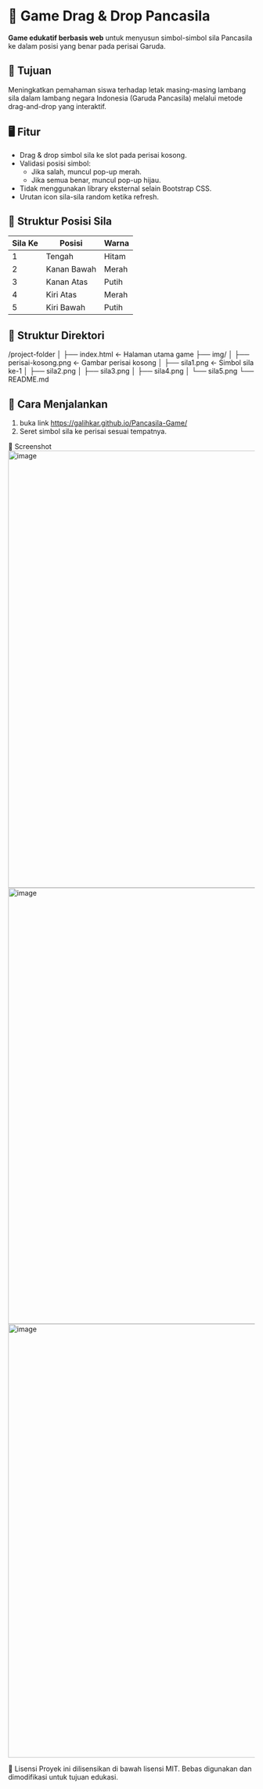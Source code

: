 # 🧩 Game Drag & Drop Pancasila

**Game edukatif berbasis web** untuk menyusun simbol-simbol sila Pancasila ke dalam posisi yang benar pada perisai Garuda.

## 🎯 Tujuan
Meningkatkan pemahaman siswa terhadap letak masing-masing lambang sila dalam lambang negara Indonesia (Garuda Pancasila) melalui metode drag-and-drop yang interaktif.

## 🖥️ Fitur

- Drag & drop simbol sila ke slot pada perisai kosong.
- Validasi posisi simbol:
  - Jika salah, muncul pop-up merah.
  - Jika semua benar, muncul pop-up hijau.
- Tidak menggunakan library eksternal selain Bootstrap CSS.
- Urutan icon sila-sila random ketika refresh.

## 🧩 Struktur Posisi Sila

| Sila Ke | Posisi  | Warna       |
|--------|---------|-------------|
| 1      | Tengah  | Hitam       |
| 2      | Kanan Bawah | Merah   |
| 3      | Kanan Atas  | Putih   |
| 4      | Kiri Atas   | Merah   |
| 5      | Kiri Bawah  | Putih   |

## 📂 Struktur Direktori

/project-folder
│
├── index.html ← Halaman utama game
├── img/
│ ├── perisai-kosong.png ← Gambar perisai kosong
│ ├── sila1.png ← Simbol sila ke-1
│ ├── sila2.png
│ ├── sila3.png
│ ├── sila4.png
│ └── sila5.png
└── README.md

## 🚀 Cara Menjalankan
1. buka link https://galihkar.github.io/Pancasila-Game/
2. Seret simbol sila ke perisai sesuai tempatnya.

📸 Screenshot
<img width="1013" height="891" alt="image" src="https://github.com/user-attachments/assets/3cff3589-65c6-476b-843e-1c6fb7bd0e0f" />
<img width="846" height="889" alt="image" src="https://github.com/user-attachments/assets/c9fc60b0-eacd-447a-9a0f-650dbece2e0d" />
<img width="851" height="884" alt="image" src="https://github.com/user-attachments/assets/6feb82e5-1d6d-438f-b513-224da7d27c20" />

📄 Lisensi
Proyek ini dilisensikan di bawah lisensi MIT. Bebas digunakan dan dimodifikasi untuk tujuan edukasi.
